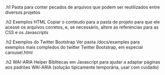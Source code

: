.h1 Pasta para conter pecados de arquivos que podem ser reutilizados entre diversos projetos

.h2 Exemplos HTML
Copiar o conteudo para a pasta de projeto para que ele acesse os arquivos corretos, e, se necessário, altere as referencias para as CSS e os
Javascripts

.h2 Exemplos do Twitter Bootstrap
Ver pasta /docs/examples para exemplos mais compledos do twitter Twitter Bootstrap, em especial carousel.html

.h2 WAI-ARIA Helper
Biblitecas em Javascript para ajudar a adaptar páginas aos padrões WAI-ARIA (solução tipicamente temporária, usar com cuidado)